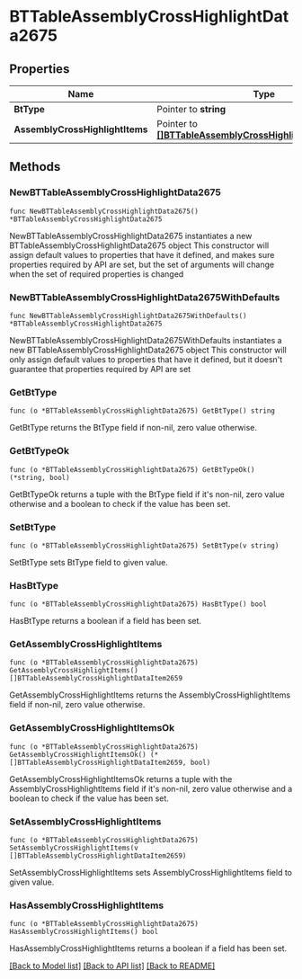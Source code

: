 # BTTableAssemblyCrossHighlightData2675

## Properties

Name | Type | Description | Notes
------------ | ------------- | ------------- | -------------
**BtType** | Pointer to **string** |  | [optional] 
**AssemblyCrossHighlightItems** | Pointer to [**[]BTTableAssemblyCrossHighlightDataItem2659**](BTTableAssemblyCrossHighlightDataItem2659.md) |  | [optional] 

## Methods

### NewBTTableAssemblyCrossHighlightData2675

`func NewBTTableAssemblyCrossHighlightData2675() *BTTableAssemblyCrossHighlightData2675`

NewBTTableAssemblyCrossHighlightData2675 instantiates a new BTTableAssemblyCrossHighlightData2675 object
This constructor will assign default values to properties that have it defined,
and makes sure properties required by API are set, but the set of arguments
will change when the set of required properties is changed

### NewBTTableAssemblyCrossHighlightData2675WithDefaults

`func NewBTTableAssemblyCrossHighlightData2675WithDefaults() *BTTableAssemblyCrossHighlightData2675`

NewBTTableAssemblyCrossHighlightData2675WithDefaults instantiates a new BTTableAssemblyCrossHighlightData2675 object
This constructor will only assign default values to properties that have it defined,
but it doesn't guarantee that properties required by API are set

### GetBtType

`func (o *BTTableAssemblyCrossHighlightData2675) GetBtType() string`

GetBtType returns the BtType field if non-nil, zero value otherwise.

### GetBtTypeOk

`func (o *BTTableAssemblyCrossHighlightData2675) GetBtTypeOk() (*string, bool)`

GetBtTypeOk returns a tuple with the BtType field if it's non-nil, zero value otherwise
and a boolean to check if the value has been set.

### SetBtType

`func (o *BTTableAssemblyCrossHighlightData2675) SetBtType(v string)`

SetBtType sets BtType field to given value.

### HasBtType

`func (o *BTTableAssemblyCrossHighlightData2675) HasBtType() bool`

HasBtType returns a boolean if a field has been set.

### GetAssemblyCrossHighlightItems

`func (o *BTTableAssemblyCrossHighlightData2675) GetAssemblyCrossHighlightItems() []BTTableAssemblyCrossHighlightDataItem2659`

GetAssemblyCrossHighlightItems returns the AssemblyCrossHighlightItems field if non-nil, zero value otherwise.

### GetAssemblyCrossHighlightItemsOk

`func (o *BTTableAssemblyCrossHighlightData2675) GetAssemblyCrossHighlightItemsOk() (*[]BTTableAssemblyCrossHighlightDataItem2659, bool)`

GetAssemblyCrossHighlightItemsOk returns a tuple with the AssemblyCrossHighlightItems field if it's non-nil, zero value otherwise
and a boolean to check if the value has been set.

### SetAssemblyCrossHighlightItems

`func (o *BTTableAssemblyCrossHighlightData2675) SetAssemblyCrossHighlightItems(v []BTTableAssemblyCrossHighlightDataItem2659)`

SetAssemblyCrossHighlightItems sets AssemblyCrossHighlightItems field to given value.

### HasAssemblyCrossHighlightItems

`func (o *BTTableAssemblyCrossHighlightData2675) HasAssemblyCrossHighlightItems() bool`

HasAssemblyCrossHighlightItems returns a boolean if a field has been set.


[[Back to Model list]](../README.md#documentation-for-models) [[Back to API list]](../README.md#documentation-for-api-endpoints) [[Back to README]](../README.md)


